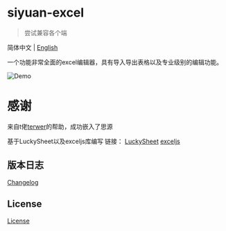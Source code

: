 # siyuan-excel

> 尝试兼容各个端

简体中文 \| [English](README.md)

一个功能非常全面的excel编辑器，具有导入导出表格以及专业级别的编辑功能。

![Demo](readmeimg/LuckysheetDemo.gif)

# 感谢

来自t佬[terwer](https://github.com/terwer)的帮助，成功嵌入了思源

基于LuckySheet以及exceljs库编写
链接：
[LuckySheet](https://github.com/dream-num/Luckysheet)
[exceljs](https://github.com/exceljs/exceljs)

## 版本日志

[Changelog](./CHANGELOG.md)

## License

[License](./LICENSE)
